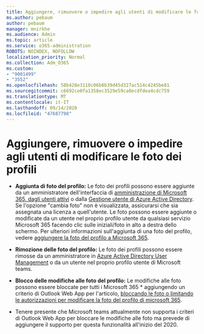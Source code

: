 ```yaml
---
title: Aggiungere, rimuovere o impedire agli utenti di modificare le foto dei profili
ms.author: pebaum
author: pebaum
manager: mnirkhe
ms.audience: Admin
ms.topic: article
ms.service: o365-administration
ROBOTS: NOINDEX, NOFOLLOW
localization_priority: Normal
ms.collection: Adm_O365
ms.custom:
- "9001499"
- "3552"
ms.openlocfilehash: 58b428e3110c06b8b39d45d327ac514c4245be81
ms.sourcegitcommit: c6692ce0fa1358ec3529e59ca0ecdfdea4cdc759
ms.translationtype: MT
ms.contentlocale: it-IT
ms.lasthandoff: 09/14/2020
ms.locfileid: "47687798"
---
```

# <a name="add-remove-or-prevent-users-from-changing-profile-photos"></a>Aggiungere, rimuovere o impedire agli utenti di modificare le foto dei profili

- **Aggiunta di foto del profilo:** Le foto dei profili possono essere aggiunte da un amministratore dell'interfaccia di [amministrazione di Microsoft 365, dagli utenti attivi](https://admin.microsoft.com/Adminportal/Home?source=applauncher#/users) o dalla  [Gestione utente di Azure Active Directory](https://portal.azure.com/#blade/Microsoft_AAD_IAM/UsersManagementMenuBlade/AllUsers).  Se l'opzione "cambia foto" non è visualizzata, assicurarsi che sia assegnata una licenza a quell'utente. Le foto possono essere aggiunte o modificate da un utente nel proprio profilo utente da qualsiasi servizio Microsoft 365 facendo clic sulle iniziali/foto in alto a destra dello schermo. Per ulteriori informazioni sull'aggiunta di una foto del profilo, vedere [aggiungere la foto del profilo a Microsoft 365](https://support.office.com/article/add-your-profile-photo-to-office-365-2eaf93fd-b3f1-43b9-9cdc-bdcd548435b7).

- **Rimozione delle foto del profilo:** Le foto dei profili possono essere rimosse da un amministratore in [Azure Active Directory User Management](https://portal.azure.com/#blade/Microsoft_AAD_IAM/UsersManagementMenuBlade/AllUsers) o da un utente nel proprio profilo utente di Microsoft teams.

- **Blocco delle modifiche alle foto del profilo:** Le modifiche alle foto possono essere bloccate per tutti i Microsoft 365 * aggiungendo un criterio di Outlook Web App per l'articolo, [bloccando le foto o limitando le autorizzazioni per modificare la foto del profilo di microsoft 365](https://answers.microsoft.com/msoffice/forum/msoffice_o365admin-mso_manage/locking-photos-or-restricting-permissions-to/1d19ae4f-de5d-4c3d-a0ad-4b8b8ac32e3d).

* Tenere presente che Microsoft teams attualmente non supporta i criteri di Outlook Web App per bloccare le modifiche alle foto ma prevede di aggiungere il supporto per questa funzionalità all'inizio del 2020.
